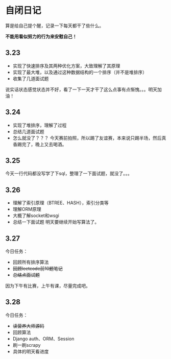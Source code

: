 # 自闭日记
算是给自己提个醒，记录一下每天都干了些什么。

**不能用看似努力的行为来安慰自己！**
## 3.23
* 实现了快速排序及其两种优化方案，大致理解了其原理
* 实现了最大堆，以及通过这种数据结构的一个排序（并不是堆排序）
* 收集了几道面试题

说实话状态感觉状态并不好，看了一下一天才干了这么点事有点惭愧。。。明天加油！
## 3.24
* 实现了堆排序，理解了过程
* 总结几道面试题
* 怎么就没了？？？
今天赛前拍照，所以踢了友谊赛，本来说只踢半场，然后真香踢完了，晚上又去喝酒。
## 3.25
今天一行代码都没写学了下sql，整理了一下面试题，就没了。。。
## 3.26
* 理解了索引原理（BTREE、HASH），索引分类等
* 理解ORM原理
* 大概了解socket和wsgi
* 总结一下面试题
明天要继续开始写算法了。
## 3.27
今日任务：
* 回顾所有排序算法
* ~~回顾leetcode前10题笔记~~
* ~~总结点面试题~~

因为下午有比赛，上午有课，尽量完成吧。
## 3.28
今日任务：
* ~~读营养大师源码~~
* 回顾算法
* Django auth、ORM、Session
* 刷一刷scrapy
* 具体的明天看进度
